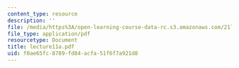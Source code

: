 ```yaml
---
content_type: resource
description: ''
file: /media/https%3A/open-learning-course-data-rc.s3.amazonaws.com/21l-701-literary-interpretation-interpreting-poetry-fall-2003/f0ae65fc8789fd84acfa51f6f7a921d8_lecture11a.pdf
file_type: application/pdf
resourcetype: Document
title: lecture11a.pdf
uid: f0ae65fc-8789-fd84-acfa-51f6f7a921d8
---
```

